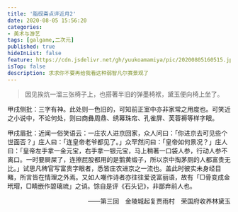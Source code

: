 ```yaml
---
title: '脂砚斋点评近月2'
date: 2020-08-05 15:56:20
categories:
- 美术与游艺
tags: [galgame,二次元]
published: true
hideInList: false
feature: https://cdn.jsdelivr.net/gh/yuukoamamiya/pic/20200805160515.jpg
isTop: false
description: 求求你不要再给我看这种弱智凡尔赛景观了
---
```

> 因见挨炕一溜三张椅子上，也搭著半旧的弹墨椅袱，黛玉便向椅上坐了。

甲戌侧批：三字有神。此处则一色旧的，可知前正室中亦非家常之用度也。可笑近之小说中，不论何处，则曰商彝周鼎、绣幕珠帘、孔雀屏、芙蓉褥等样字眼。

甲戌眉批：近闻一俗笑语云：一庄农人进京回家，众人问曰：「你进京去可见些个世面否？」庄人曰：「连皇帝老爷都见了。」众罕然问曰：「皇帝如何景况？」庄人曰：「皇帝左手拿一金元宝，右手拿一银元宝，马上稍著一口袋人参，行动人参不离口。一时要屙屎了，连擦屁股都用的是鹅黄缎子，所以京中掏茅厕的人都富贵无比。」试思凡稗官写富贵字眼者，悉皆庄农进京之一流也。盖此时彼实未身经目睹，所言皆在情理之外焉。又如人嘲作诗者亦往往爱说富丽语，故有「□骨变成金玳瑁，□睛嵌作碧璃琉」之诮。馀自是评《石头记》，非鄙弃前人也。

<p align="right">——第三回　金陵城起复贾雨村　荣国府收养林黛玉</p>
